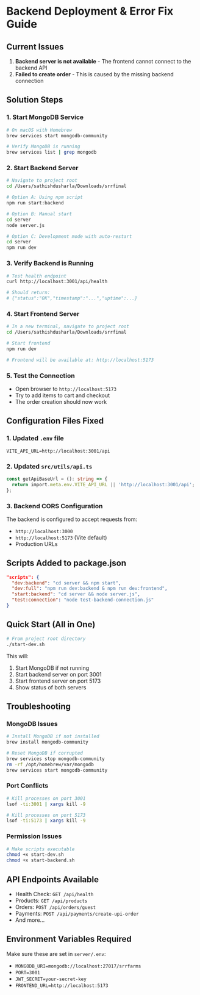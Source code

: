 # Backend Deployment & Error Fix Guide

## Current Issues
1. **Backend server is not available** - The frontend cannot connect to the backend API
2. **Failed to create order** - This is caused by the missing backend connection

## Solution Steps

### 1. Start MongoDB Service
```bash
# On macOS with Homebrew
brew services start mongodb-community

# Verify MongoDB is running
brew services list | grep mongodb
```

### 2. Start Backend Server
```bash
# Navigate to project root
cd /Users/sathishdusharla/Downloads/srrfinal

# Option A: Using npm script
npm run start:backend

# Option B: Manual start
cd server
node server.js

# Option C: Development mode with auto-restart
cd server
npm run dev
```

### 3. Verify Backend is Running
```bash
# Test health endpoint
curl http://localhost:3001/api/health

# Should return:
# {"status":"OK","timestamp":"...","uptime":...}
```

### 4. Start Frontend Server
```bash
# In a new terminal, navigate to project root
cd /Users/sathishdusharla/Downloads/srrfinal

# Start frontend
npm run dev

# Frontend will be available at: http://localhost:5173
```

### 5. Test the Connection
- Open browser to `http://localhost:5173`
- Try to add items to cart and checkout
- The order creation should now work

## Configuration Files Fixed

### 1. Updated `.env` file
```
VITE_API_URL=http://localhost:3001/api
```

### 2. Updated `src/utils/api.ts`
```typescript
const getApiBaseUrl = (): string => {
  return import.meta.env.VITE_API_URL || 'http://localhost:3001/api';
};
```

### 3. Backend CORS Configuration
The backend is configured to accept requests from:
- `http://localhost:3000`
- `http://localhost:5173` (Vite default)
- Production URLs

## Scripts Added to package.json
```json
"scripts": {
  "dev:backend": "cd server && npm start",
  "dev:full": "npm run dev:backend & npm run dev:frontend",
  "start:backend": "cd server && node server.js",
  "test:connection": "node test-backend-connection.js"
}
```

## Quick Start (All in One)
```bash
# From project root directory
./start-dev.sh
```

This will:
1. Start MongoDB if not running
2. Start backend server on port 3001
3. Start frontend server on port 5173
4. Show status of both servers

## Troubleshooting

### MongoDB Issues
```bash
# Install MongoDB if not installed
brew install mongodb-community

# Reset MongoDB if corrupted
brew services stop mongodb-community
rm -rf /opt/homebrew/var/mongodb
brew services start mongodb-community
```

### Port Conflicts
```bash
# Kill processes on port 3001
lsof -ti:3001 | xargs kill -9

# Kill processes on port 5173
lsof -ti:5173 | xargs kill -9
```

### Permission Issues
```bash
# Make scripts executable
chmod +x start-dev.sh
chmod +x start-backend.sh
```

## API Endpoints Available
- Health Check: `GET /api/health`
- Products: `GET /api/products`
- Orders: `POST /api/orders/guest`
- Payments: `POST /api/payments/create-upi-order`
- And more...

## Environment Variables Required
Make sure these are set in `server/.env`:
- `MONGODB_URI=mongodb://localhost:27017/srrfarms`
- `PORT=3001`
- `JWT_SECRET=your-secret-key`
- `FRONTEND_URL=http://localhost:5173`
